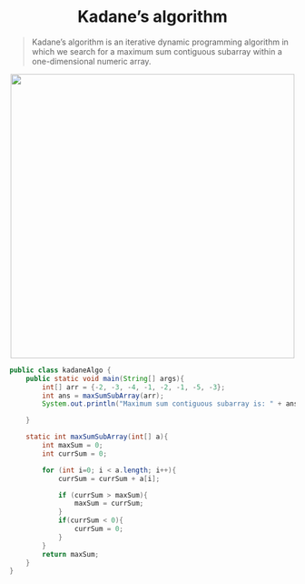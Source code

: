 <h1 align = "center"> Kadane’s algorithm </h1>

> Kadane’s algorithm is an iterative dynamic programming algorithm in which we search for a maximum sum contiguous subarray within a one-dimensional numeric array.

<p align = "center"><img src = "https://lh3.googleusercontent.com/jRd7s5ZCzfv8kRoqPiOZkSBIy6nNdYPBXV2asMAg2XC4sSrPeLugkOrSEmQ_G8dBN9JDtWV2gfscilKeuHSYbthUlLZpx3GVjTK52JVEcuLGE6stg6H0IsrD9Mv_g5_lOT4EDlUw" width="500" ></p>

``` java
public class kadaneAlgo {
    public static void main(String[] args){
        int[] arr = {-2, -3, -4, -1, -2, -1, -5, -3};
        int ans = maxSumSubArray(arr);
        System.out.println("Maximum sum contiguous subarray is: " + ans);

    }

    static int maxSumSubArray(int[] a){
        int maxSum = 0;
        int currSum = 0;

        for (int i=0; i < a.length; i++){
            currSum = currSum + a[i];

            if (currSum > maxSum){
                maxSum = currSum;
            }
            if(currSum < 0){
                currSum = 0;
            }
        }
        return maxSum;
    }
}
```
